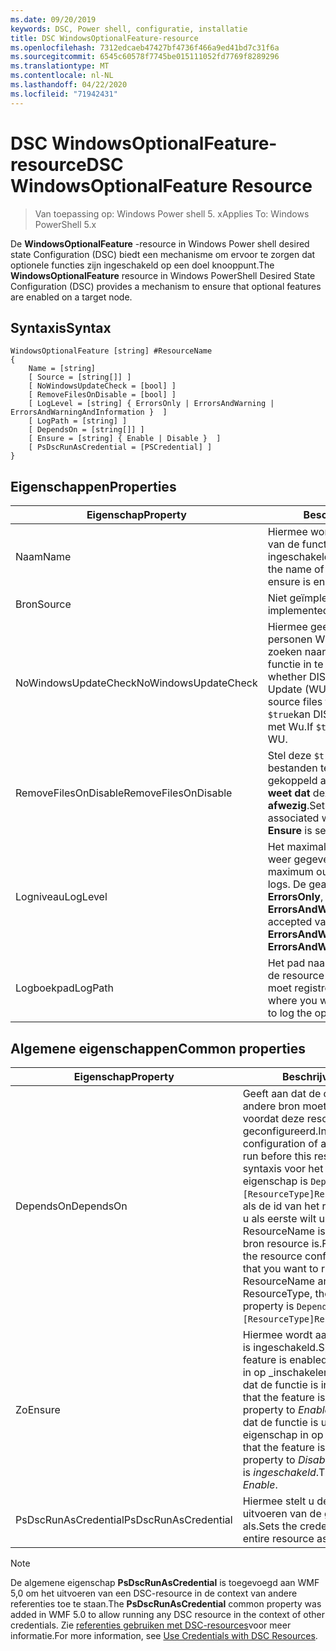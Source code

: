 ```yaml
---
ms.date: 09/20/2019
keywords: DSC, Power shell, configuratie, installatie
title: DSC WindowsOptionalFeature-resource
ms.openlocfilehash: 7312edcaeb47427bf4736f466a9ed41bd7c31f6a
ms.sourcegitcommit: 6545c60578f7745be015111052fd7769f8289296
ms.translationtype: MT
ms.contentlocale: nl-NL
ms.lasthandoff: 04/22/2020
ms.locfileid: "71942431"
---
```

# <a name="dsc-windowsoptionalfeature-resource"></a><span data-ttu-id="55a73-103">DSC WindowsOptionalFeature-resource</span><span class="sxs-lookup"><span data-stu-id="55a73-103">DSC WindowsOptionalFeature Resource</span></span>

> <span data-ttu-id="55a73-104">Van toepassing op: Windows Power shell 5. x</span><span class="sxs-lookup"><span data-stu-id="55a73-104">Applies To: Windows PowerShell 5.x</span></span>

<span data-ttu-id="55a73-105">De **WindowsOptionalFeature** -resource in Windows Power shell desired state Configuration (DSC) biedt een mechanisme om ervoor te zorgen dat optionele functies zijn ingeschakeld op een doel knooppunt.</span><span class="sxs-lookup"><span data-stu-id="55a73-105">The **WindowsOptionalFeature** resource in Windows PowerShell Desired State Configuration (DSC) provides a mechanism to ensure that optional features are enabled on a target node.</span></span>

## <a name="syntax"></a><span data-ttu-id="55a73-106">Syntaxis</span><span class="sxs-lookup"><span data-stu-id="55a73-106">Syntax</span></span>

```Syntax
WindowsOptionalFeature [string] #ResourceName
{
    Name = [string]
    [ Source = [string[]] ]
    [ NoWindowsUpdateCheck = [bool] ]
    [ RemoveFilesOnDisable = [bool] ]
    [ LogLevel = [string] { ErrorsOnly | ErrorsAndWarning | ErrorsAndWarningAndInformation }  ]
    [ LogPath = [string] ]
    [ DependsOn = [string[]] ]
    [ Ensure = [string] { Enable | Disable }  ]
    [ PsDscRunAsCredential = [PSCredential] ]
}
```

## <a name="properties"></a><span data-ttu-id="55a73-107">Eigenschappen</span><span class="sxs-lookup"><span data-stu-id="55a73-107">Properties</span></span>

|<span data-ttu-id="55a73-108">Eigenschap</span><span class="sxs-lookup"><span data-stu-id="55a73-108">Property</span></span> |<span data-ttu-id="55a73-109">Beschrijving</span><span class="sxs-lookup"><span data-stu-id="55a73-109">Description</span></span> |
|---|---|
|<span data-ttu-id="55a73-110">Naam</span><span class="sxs-lookup"><span data-stu-id="55a73-110">Name</span></span> |<span data-ttu-id="55a73-111">Hiermee wordt de naam aangegeven van de functie die u wilt inschakelen, is ingeschakeld of uitgeschakeld.</span><span class="sxs-lookup"><span data-stu-id="55a73-111">Indicates the name of the feature that you want to ensure is enabled or disabled.</span></span> |
|<span data-ttu-id="55a73-112">Bron</span><span class="sxs-lookup"><span data-stu-id="55a73-112">Source</span></span> |<span data-ttu-id="55a73-113">Niet geïmplementeerd.</span><span class="sxs-lookup"><span data-stu-id="55a73-113">Not implemented.</span></span> |
|<span data-ttu-id="55a73-114">NoWindowsUpdateCheck</span><span class="sxs-lookup"><span data-stu-id="55a73-114">NoWindowsUpdateCheck</span></span> |<span data-ttu-id="55a73-115">Hiermee geeft u op of DISM-contact personen Windows Update (WU) bij het zoeken naar de bron bestanden om een functie in te scha kelen.</span><span class="sxs-lookup"><span data-stu-id="55a73-115">Specifies whether DISM contacts Windows Update (WU) when searching for the source files to enable a feature.</span></span> <span data-ttu-id="55a73-116">Als `$true`kan DISM geen contact opnemen met Wu.</span><span class="sxs-lookup"><span data-stu-id="55a73-116">If `$true`, DISM does not contact WU.</span></span> |
|<span data-ttu-id="55a73-117">RemoveFilesOnDisable</span><span class="sxs-lookup"><span data-stu-id="55a73-117">RemoveFilesOnDisable</span></span> |<span data-ttu-id="55a73-118">Stel deze `$true` optie in om alle bestanden te verwijderen die zijn gekoppeld aan de functie als u **zeker weet dat** deze is ingesteld op **afwezig**.</span><span class="sxs-lookup"><span data-stu-id="55a73-118">Set to `$true` to remove all files associated with the feature when **Ensure** is set to **Absent**.</span></span> |
|<span data-ttu-id="55a73-119">Logniveau</span><span class="sxs-lookup"><span data-stu-id="55a73-119">LogLevel</span></span> |<span data-ttu-id="55a73-120">Het maximale uitvoer niveau dat wordt weer gegeven in de logboeken.</span><span class="sxs-lookup"><span data-stu-id="55a73-120">The maximum output level shown in the logs.</span></span> <span data-ttu-id="55a73-121">De geaccepteerde waarden zijn: **ErrorsOnly**, **ErrorsAndWarning**en **ErrorsAndWarningAndInformation**.</span><span class="sxs-lookup"><span data-stu-id="55a73-121">The accepted values are: **ErrorsOnly**, **ErrorsAndWarning**, and **ErrorsAndWarningAndInformation**.</span></span> |
|<span data-ttu-id="55a73-122">Logboekpad</span><span class="sxs-lookup"><span data-stu-id="55a73-122">LogPath</span></span> |<span data-ttu-id="55a73-123">Het pad naar een logboek bestand waar de resource provider de bewerking moet registreren.</span><span class="sxs-lookup"><span data-stu-id="55a73-123">The path to a log file where you want the resource provider to log the operation.</span></span> |

## <a name="common-properties"></a><span data-ttu-id="55a73-124">Algemene eigenschappen</span><span class="sxs-lookup"><span data-stu-id="55a73-124">Common properties</span></span>

|<span data-ttu-id="55a73-125">Eigenschap</span><span class="sxs-lookup"><span data-stu-id="55a73-125">Property</span></span> |<span data-ttu-id="55a73-126">Beschrijving</span><span class="sxs-lookup"><span data-stu-id="55a73-126">Description</span></span> |
|---|---|
|<span data-ttu-id="55a73-127">DependsOn</span><span class="sxs-lookup"><span data-stu-id="55a73-127">DependsOn</span></span> |<span data-ttu-id="55a73-128">Geeft aan dat de configuratie van een andere bron moet worden uitgevoerd voordat deze resource wordt geconfigureerd.</span><span class="sxs-lookup"><span data-stu-id="55a73-128">Indicates that the configuration of another resource must run before this resource is configured.</span></span> <span data-ttu-id="55a73-129">De syntaxis voor het gebruik van deze eigenschap is `DependsOn = "[ResourceType]ResourceName"`bijvoorbeeld als de id van het resource-script blok dat u als eerste wilt uitvoeren, de naam ResourceName is en het type van de bron resource is.</span><span class="sxs-lookup"><span data-stu-id="55a73-129">For example, if the ID of the resource configuration script block that you want to run first is ResourceName and its type is ResourceType, the syntax for using this property is `DependsOn = "[ResourceType]ResourceName"`.</span></span> |
|<span data-ttu-id="55a73-130">Zo</span><span class="sxs-lookup"><span data-stu-id="55a73-130">Ensure</span></span> |<span data-ttu-id="55a73-131">Hiermee wordt aangegeven of de functie is ingeschakeld.</span><span class="sxs-lookup"><span data-stu-id="55a73-131">Specifies whether the feature is enabled.</span></span> <span data-ttu-id="55a73-132">Stel deze eigenschap in op _inschakelen_om ervoor te zorgen dat de functie is ingeschakeld.</span><span class="sxs-lookup"><span data-stu-id="55a73-132">To ensure that the feature is enabled, set this property to _Enable_.</span></span> <span data-ttu-id="55a73-133">Om ervoor te zorgen dat de functie is uitgeschakeld, stelt u de eigenschap in op _uitschakelen_.</span><span class="sxs-lookup"><span data-stu-id="55a73-133">To ensure that the feature is disabled, set the property to _Disable_.</span></span> <span data-ttu-id="55a73-134">De standaard waarde is _ingeschakeld_.</span><span class="sxs-lookup"><span data-stu-id="55a73-134">The default value is _Enable_.</span></span> |
|<span data-ttu-id="55a73-135">PsDscRunAsCredential</span><span class="sxs-lookup"><span data-stu-id="55a73-135">PsDscRunAsCredential</span></span> |<span data-ttu-id="55a73-136">Hiermee stelt u de referentie in voor het uitvoeren van de gehele resource als.</span><span class="sxs-lookup"><span data-stu-id="55a73-136">Sets the credential for running the entire resource as.</span></span> |

> [!NOTE]
> <span data-ttu-id="55a73-137">De algemene eigenschap **PsDscRunAsCredential** is toegevoegd aan WMF 5,0 om het uitvoeren van een DSC-resource in de context van andere referenties toe te staan.</span><span class="sxs-lookup"><span data-stu-id="55a73-137">The **PsDscRunAsCredential** common property was added in WMF 5.0 to allow running any DSC resource in the context of other credentials.</span></span> <span data-ttu-id="55a73-138">Zie [referenties gebruiken met DSC-resources](../../../configurations/runasuser.md)voor meer informatie.</span><span class="sxs-lookup"><span data-stu-id="55a73-138">For more information, see [Use Credentials with DSC Resources](../../../configurations/runasuser.md).</span></span>